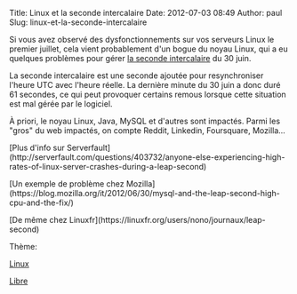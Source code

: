 Title: Linux et la seconde intercalaire
Date: 2012-07-03 08:49
Author: paul
Slug: linux-et-la-seconde-intercalaire

<div
class="field field-name-body field-type-text-with-summary field-label-hidden">

<div class="field-items">

<div class="field-item even">

Si vous avez observé des dysfonctionnements sur vos serveurs Linux le
premier juillet, cela vient probablement d'un bogue du noyau Linux, qui
a eu quelques problèmes pour gérer [la seconde
intercalaire](https://fr.wikipedia.org/wiki/Seconde_intercalaire) du 30
juin.

</p>
La seconde intercalaire est une seconde ajoutée pour resynchroniser
l'heure UTC avec l'heure réelle. La dernière minute du 30 juin a donc
duré 61 secondes, ce qui peut provoquer certains remous lorsque cette
situation est mal gérée par le logiciel.

</p>
À priori, le noyau Linux, Java, MySQL et d'autres sont impactés. Parmi
les "gros" du web impactés, on compte Reddit, Linkedin, Foursquare,
Mozilla...

</p>
[Plus d'info sur
Serverfault](http://serverfault.com/questions/403732/anyone-else-experiencing-high-rates-of-linux-server-crashes-during-a-leap-second)

</p>
[Un exemple de problème chez
Mozilla](https://blog.mozilla.org/it/2012/06/30/mysql-and-the-leap-second-high-cpu-and-the-fix/)

</p>
[De même chez
Linuxfr](https://linuxfr.org/users/nono/journaux/leap-second)

</p>
<p>

</div>

</div>

</div>

<div
class="field field-name-taxonomy-vocabulary-3 field-type-taxonomy-term-reference field-label-above">

<div class="field-label">

Thème: 

</div>

<div class="field-items">

<div class="field-item even">

[Linux](https://www.ezvan.fr/taxonomy/term/45)

</div>

<div class="field-item odd">

[Libre](https://www.ezvan.fr/taxonomy/term/48)

</div>

</div>

</div>

</p>

